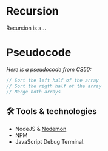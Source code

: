 # Recursion

Recursion is a...

# Pseudocode

_Here is a pseudocode from CS50:_
```javascript
// Sort the left half of the array
// Sort the rigth half of the array
// Merge both arrays
```

## 🛠 Tools & technologies
- NodeJS & [Nodemon](https://nodemon.io/)
- NPM
- JavaScript Debug Terminal.